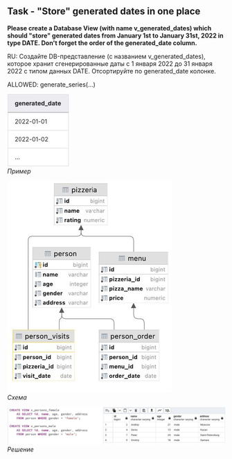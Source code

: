 ## Task - "Store" generated dates in one place

**Please create a Database View (with name v_generated_dates) which should "store" generated dates from January 1st to January 31st, 2022 in type DATE. Don't forget the order of the generated_date column.**

RU: Cоздайте DB-представление (с названием v_generated_dates), которое хранит сгенерированные даты с 1 января 2022 до 31 января 2022 с типом данных DATE. Отсортируйте по generated_date колонке.

ALLOWED: generate_series(...)

![Screenshot](../screenshots/ex_ex02.jpg "Пример")\
*Пример*

![Screenshot](../screenshots/scheme.jpg "Схема")\
*Схема*

![Screenshot](../screenshots/ex02.jpg "Решение")\
*Решение*